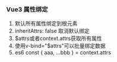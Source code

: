 ### Vue3 属性绑定
1. 默认所有属性绑定到根元素
2. inheritAttrs: false 取消默认绑定
3. $attrs或者context.attrs获取所有属性
4. 使用v-bind="$attrs"可以批量绑定数据
5. es6 const { aaa, ...bbb } = context.attrs